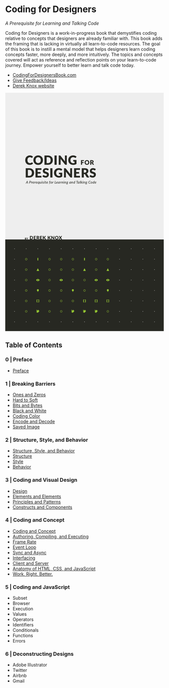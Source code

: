 # Coding for Designers

*A Prerequisite for Learning and Talking Code*

Coding for Designers is a work-in-progress book that demystifies coding relative to concepts that designers are already familiar with. This book adds the framing that is lacking in virtually all learn-to-code resources. The goal of this book is to instill a mental model that helps designers learn coding concepts faster, more deeply, and more intuitively. The topics and concepts covered will act as reference and reflection points on your learn-to-code journey. Empower yourself to better learn and talk code today.

- [CodingForDesignersBook.com](http://codingfordesignersbook.com/)
- [Give Feedback/Ideas](https://goo.gl/forms/hFoc5wE7x7KCYDwI2)
- [Derek Knox website](http://www.derekknox.com)

![Coding for Designers](book/assets/img/coding-for-designers-cover-4.png?v0.2 "Coding for Designers")

## Table of Contents

### 0 | Preface
- [Preface](book/Coding%20for%20Designers/Preface.md)

### 1 | Breaking Barriers
- [Ones and Zeros](book/Breaking%20Barriers/Ones%20and%20Zeros.md)
- [Hard to Soft](book/Breaking%20Barriers/Hard%20to%20Soft.md)
- [Bits and Bytes](book/Breaking%20Barriers/Bits%20and%20Bytes.md)
- [Black and White](book/Breaking%20Barriers/Black%20and%20White.md)
- [Coding Color](book/Breaking%20Barriers/Coding%20Color.md)
- [Encode and Decode](book/Breaking%20Barriers/Encode%20and%20Decode.md)
- [Saved Image](book/Breaking%20Barriers/Saved%20Image.md)

### 2 | Structure, Style, and Behavior
- [Structure, Style, and Behavior](book/Structure%20Style%20Behavior/Structure%2C%20Style%2C%20and%20Behavior.md)
- [Structure](book/Structure%20Style%20Behavior/Structure.md)
- [Style](book/Structure%20Style%20Behavior/Style.md)
- [Behavior](book/Structure%20Style%20Behavior/Behavior.md)

### 3 | Coding and Visual Design
- [Design](book/Coding%20and%20Visual%20Design/Design.md)
- [Elements and Elements](book/Coding%20and%20Visual%20Design/Elements%20and%20Elements.md)
- [Principles and Patterns](book/Coding%20and%20Visual%20Design/Principles%20and%20Patterns.md)
- [Constructs and Components](book/Coding%20and%20Visual%20Design/Constructs%20and%20Components.md)

### 4 | Coding and Concept
- [Coding and Concept](book/Coding%20and%20Concept/Coding%20and%20Concept.md)
- [Authoring, Compiling, and Executing](book/Coding%20and%20Concept/Authoring,%20Compiling,%20and%20Executing.md)
- [Frame Rate](book/Coding%20and%20Concept/Frame%20Rate.md)
- [Event Loop](book/Coding%20and%20Concept/Event%20Loop.md)
- [Sync and Async](book/Coding%20and%20Concept/Sync%20and%20Async.md)
- [Interfacing](book/Coding%20and%20Concept/Interfacing.md)
- [Client and Server](book/Coding%20and%20Concept/Client%20and%20Server.md)
- [Anatomy of HTML, CSS, and JavaScript](book/Coding%20and%20Concept/Anatomy%20of%20HTML,%20CSS,%20and%20JavaScript.md)
- [Work. Right. Better.](book/Coding%20and%20Concept/Work.%20Right.%20Better..md)

### 5 | Coding and JavaScript
- Subset
- Browser
- Execution
- Values
- Operators
- Identifiers
- Conditionals
- Functions
- Errors

### 6 | Deconstructing Designs
- Adobe Illustrator
- Twitter
- Airbnb
- Gmail
